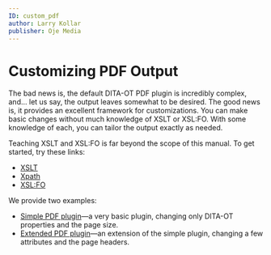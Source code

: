 ```yaml
---
ID: custom_pdf
author: Larry Kollar
publisher: Oje Media
---
```


# Customizing PDF Output

The bad news is, the default DITA-OT PDF plugin is incredibly complex, and…
let us say, the output leaves somewhat to be desired.
The good news is, it provides an excellent framework for customizations.
You can make basic changes
without much knowledge of XSLT or XSL:FO.
With some knowledge of each,
you can tailor the output exactly as needed.

Teaching XSLT and XSL:FO is far beyond the scope of this manual.
To get started, try these links:

* [XSLT](https://www.w3schools.com/xml/xsl_intro.asp)
* [Xpath](https://www.w3schools.com/xml/xpath_intro.asp)
* [XSL:FO](http://w3schools.sinsixx.com/xslfo/default.asp.htm)

We provide two examples:

* [Simple PDF plugin](custom_pdf_simple.md)—a very basic plugin,
changing only DITA-OT properties and the page size.
* [Extended PDF plugin](custom_pdf_extend.md)—an extension of the simple plugin,
changing a few attributes and the page headers.
